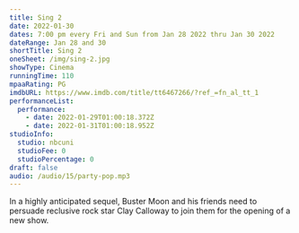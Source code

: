 ```yaml
---
title: Sing 2
date: 2022-01-30
dates: 7:00 pm every Fri and Sun from Jan 28 2022 thru Jan 30 2022
dateRange: Jan 28 and 30
shortTitle: Sing 2
oneSheet: /img/sing-2.jpg
showType: Cinema
runningTime: 110
mpaaRating: PG
imdbURL: https://www.imdb.com/title/tt6467266/?ref_=fn_al_tt_1
performanceList:
  performance:
    - date: 2022-01-29T01:00:18.372Z
    - date: 2022-01-31T01:00:18.952Z
studioInfo:
  studio: nbcuni
  studioFee: 0
  studioPercentage: 0
draft: false
audio: /audio/15/party-pop.mp3
---
```

In a highly anticipated sequel, Buster Moon and his friends need to persuade reclusive rock star Clay Calloway to join them for the opening of a new show.
